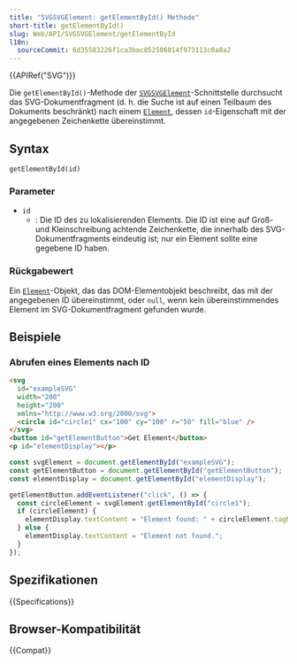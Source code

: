 ```yaml
---
title: "SVGSVGElement: getElementById() Methode"
short-title: getElementById()
slug: Web/API/SVGSVGElement/getElementById
l10n:
  sourceCommit: 6d35583226f1ca3bac852506014f973113c0a8a2
---
```


{{APIRef("SVG")}}

Die `getElementById()`-Methode der [`SVGSVGElement`](/de/docs/Web/API/SVGSVGElement)-Schnittstelle durchsucht das SVG-Dokumentfragment (d. h. die Suche ist auf einen Teilbaum des Dokuments beschränkt) nach einem [`Element`](/de/docs/Web/API/Element), dessen `id`-Eigenschaft mit der angegebenen Zeichenkette übereinstimmt.

## Syntax

```js-nolint
getElementById(id)
```

### Parameter

- `id`
  - : Die ID des zu lokalisierenden Elements. Die ID ist eine auf Groß- und Kleinschreibung achtende Zeichenkette, die innerhalb des SVG-Dokumentfragments eindeutig ist; nur ein Element sollte eine gegebene ID haben.

### Rückgabewert

Ein [`Element`](/de/docs/Web/API/Element)-Objekt, das das DOM-Elementobjekt beschreibt, das mit der angegebenen ID übereinstimmt, oder `null`, wenn kein übereinstimmendes Element im SVG-Dokumentfragment gefunden wurde.

## Beispiele

### Abrufen eines Elements nach ID

```html
<svg
  id="exampleSVG"
  width="200"
  height="200"
  xmlns="http://www.w3.org/2000/svg">
  <circle id="circle1" cx="100" cy="100" r="50" fill="blue" />
</svg>
<button id="getElementButton">Get Element</button>
<p id="elementDisplay"></p>
```

```js
const svgElement = document.getElementById("exampleSVG");
const getElementButton = document.getElementById("getElementButton");
const elementDisplay = document.getElementById("elementDisplay");

getElementButton.addEventListener("click", () => {
  const circleElement = svgElement.getElementById("circle1");
  if (circleElement) {
    elementDisplay.textContent = "Element found: " + circleElement.tagName;
  } else {
    elementDisplay.textContent = "Element not found.";
  }
});
```

## Spezifikationen

{{Specifications}}

## Browser-Kompatibilität

{{Compat}}
